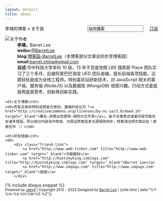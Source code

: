 ```yaml
---
layout: default
title: about
---
```

<div id="content" class="aboutMe">
<form class="page-loc" method="GET" action="/search">
	<span style="float:right"><input type="text" class="web-search" name ="q" value="站内搜索" /><a href="http://barretlee.com/atom.xml" class="page-rss" style="margin-left: 20px;">订阅</a></span>
  	李靖的博客 » 关于我
</form>
<dl class="aboutDl">
	<dt><img src="{{ site.repo }}/images/mine.jpg" />关于作者</dt>
	<dd><strong>李靖，</strong>Barret Lee</dd>
	<dd><strong>weibo:</strong><a href="http://weibo.com/hustskyking" target="_blank">@BarretLee</a></dd>
	<dd><strong>blog:</strong><a href="http://hustskyking.cnblogs.com" target="_blank">博客园-BarretLee</a>（本博客部分文章会同步至博客园）</dd>
	<dd><strong>email:</strong><a href="mailto:barret.china@gmail.com">barret.china@gmail.com</a></dd>
	<dd><strong>自述:</strong>华中科技大学本科 10 级，13 年于百度地图 LBS 搜索部 Place 团队实习了三个多月，后被阿里巴巴淘宝 UED 团队收编，擅长前端各项技能，近期目标是成为全栈工程师。特别喜欢钻研新技术，对 JavaScript 相关的客户端、服务端 (NodeJS) 以及数据库 (MongoDB) 很感兴趣。行动方式是底层再底层思考，创新再创新实践。</dd>

	<dt>关于博客</dt>
	<dd>所有文章非特别说明皆为原创，遵循的协议为「<a href="http://creativecommons.org/licenses/by-nc-sa/3.0/deed.zh" target="_blank">署名-非商业性使用-相同方式共享</a>」，由于文章表述或者内容可能存在诸多错误，所以部分内容会作修改，为保证转载信息与源保持同步，转载请注明文章出处！谢谢合作 :）</dd>

	<dt>好友链接</dt>
	<dd>
        <div class="friend-link">
            <a href="http://www.web-tinker.com" title="http://www.web-tinker.com" target="_blank">次碳酸钴</a>
            <a href="http://hustskyking.cnblogs.com" title="http://hustskyking.cnblogs.com" target="_blank">Barret Lee</a>
            <a href="http://www.imququ.com" title="http://www.imququ.com" target="_blank">屈屈</a>
        </div>
   </dd>
</dl>
{% include disqus.snippet %}
<div class="footer">
    <small>Powered by <a href="https://github.com/mojombo/jekyll">Jekyll</a> | Copyright 2013 - 2023 Designed by <a href="http://barretlee.com/about.html">Barret Lee</a> | <span class="label label-info">{{site.time | date:"%Y-%m-%d %H:%M:%S %Z"}}</span></small>
</div>
</div>
<script type="text/javascript">
$(function(){
	$('#disqus_container .comment').trigger('click');
});
</script>